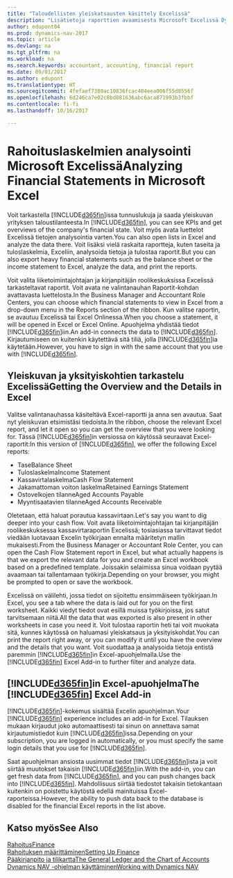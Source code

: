 ```yaml
---
title: "Taloudellisten yleiskatsausten käsittely Excelissä"
description: "Lisätietoja raporttien avaamisesta Microsoft Excelissä Dynamics NAV -ohjelmlasta analysoinnin parantamiseksi."
author: edupont04
ms.prod: dynamics-nav-2017
ms.topic: article
ms.devlang: na
ms.tgt_pltfrm: na
ms.workload: na
ms.search.keywords: accountant, accounting, financial report
ms.date: 09/01/2017
ms.author: edupont
ms.translationtype: HT
ms.sourcegitcommit: 4fefaef7380ac10836fcac404eea006f55d8556f
ms.openlocfilehash: 6d246ca7e02c8bd081636abc6aca871993b3fbbf
ms.contentlocale: fi-fi
ms.lasthandoff: 10/16/2017

---
```

# <a name="analyzing-financial-statements-in-microsoft-excel"></a><span data-ttu-id="3e60c-103">Rahoituslaskelmien analysointi Microsoft Excelissä</span><span class="sxs-lookup"><span data-stu-id="3e60c-103">Analyzing Financial Statements in Microsoft Excel</span></span>
<span data-ttu-id="3e60c-104">Voit tarkastella [!INCLUDE[d365fin](includes/d365fin_md.md)]issa tunnuslukuja ja saada yleiskuvan yrityksen taloustilanteesta.</span><span class="sxs-lookup"><span data-stu-id="3e60c-104">In [!INCLUDE[d365fin](includes/d365fin_md.md)], you can see KPIs and get overviews of the company's financial state.</span></span> <span data-ttu-id="3e60c-105">Voit myös avata luettelot Excelissä tietojen analysointia varten.</span><span class="sxs-lookup"><span data-stu-id="3e60c-105">You can also open lists in Excel and analyze the data there.</span></span> <span data-ttu-id="3e60c-106">Voit lisäksi vielä raskaita raportteja, kuten taseita ja tuloslaskelmia, Exceliin, analysoida tietoja ja tulostaa raportit.</span><span class="sxs-lookup"><span data-stu-id="3e60c-106">But you can also export heavy financial statements such as the balance sheet or the income statement to Excel, analyze the data, and print the reports.</span></span>  

<span data-ttu-id="3e60c-107">Voit valita liiketoimintajohtajan ja kirjanpitäjän roolikeskuksissa Excelissä tarkasteltavat raportit. Voit avata ne valintanauhan Raportit-kohdan avattavasta luettelosta.</span><span class="sxs-lookup"><span data-stu-id="3e60c-107">In the Business Manager and Accountant Role Centers, you can choose which financial statements to view in Excel from a drop-down menu in the Reports section of the ribbon.</span></span> <span data-ttu-id="3e60c-108">Kun valitse raportin, se avautuu Excelissä tai Excel Onlinessa.</span><span class="sxs-lookup"><span data-stu-id="3e60c-108">When you choose a statement, it will be opened in Excel or Excel Online.</span></span> <span data-ttu-id="3e60c-109">Apuohjelma yhdistää tiedot [!INCLUDE[d365fin](includes/d365fin_md.md)]iin.</span><span class="sxs-lookup"><span data-stu-id="3e60c-109">An add-in connects the data to [!INCLUDE[d365fin](includes/d365fin_md.md)].</span></span> <span data-ttu-id="3e60c-110">Kirjautumiseen on kuitenkin käytettävä sitä tiliä, jolla [!INCLUDE[d365fin](includes/d365fin_md.md)]ia käytetään.</span><span class="sxs-lookup"><span data-stu-id="3e60c-110">However, you have to sign in with the same account that you use with [!INCLUDE[d365fin](includes/d365fin_md.md)].</span></span>  

## <a name="getting-the-overview-and-the-details-in-excel"></a><span data-ttu-id="3e60c-111">Yleiskuvan ja yksityiskohtien tarkastelu Excelissä</span><span class="sxs-lookup"><span data-stu-id="3e60c-111">Getting the Overview and the Details in Excel</span></span>
<span data-ttu-id="3e60c-112">Valitse valintanauhassa käsiteltävä Excel-raportti ja anna sen avautua. Saat nyt yleiskuvan etsimistäsi tiedoista.</span><span class="sxs-lookup"><span data-stu-id="3e60c-112">In the ribbon, choose the relevant Excel report, and let it open so you can get the overview that you were looking for.</span></span> <span data-ttu-id="3e60c-113">Tässä [!INCLUDE[d365fin](includes/d365fin_md.md)]in versiossa on käytössä seuraavat Excel-raportit:</span><span class="sxs-lookup"><span data-stu-id="3e60c-113">In this version of [!INCLUDE[d365fin](includes/d365fin_md.md)], we offer the following Excel reports:</span></span>

- <span data-ttu-id="3e60c-114">Tase</span><span class="sxs-lookup"><span data-stu-id="3e60c-114">Balance Sheet</span></span>  
- <span data-ttu-id="3e60c-115">Tuloslaskelma</span><span class="sxs-lookup"><span data-stu-id="3e60c-115">Income Statement</span></span>  
- <span data-ttu-id="3e60c-116">Kassavirtalaskelma</span><span class="sxs-lookup"><span data-stu-id="3e60c-116">Cash Flow Statement</span></span>  
- <span data-ttu-id="3e60c-117">Jakamattoman voiton laskelma</span><span class="sxs-lookup"><span data-stu-id="3e60c-117">Retained Earnings Statement</span></span>  
- <span data-ttu-id="3e60c-118">Ostovelkojen tilanne</span><span class="sxs-lookup"><span data-stu-id="3e60c-118">Aged Accounts Payable</span></span>  
- <span data-ttu-id="3e60c-119">Myyntisaatavien tilanne</span><span class="sxs-lookup"><span data-stu-id="3e60c-119">Aged Accounts Receivable</span></span>  

<span data-ttu-id="3e60c-120">Oletetaan, että haluat porautua kassavirtaan.</span><span class="sxs-lookup"><span data-stu-id="3e60c-120">Let's say you want to dig deeper into your cash flow.</span></span> <span data-ttu-id="3e60c-121">Voit avata liiketoimintajohtajan tai kirjanpitäjän roolikeskuksessa kassavirtaraportin Excelissä; tosiasiassa tarvittavat tiedot viedään luotavaan Excelin työkirjaan ennalta määritetyn mallin mukaisesti.</span><span class="sxs-lookup"><span data-stu-id="3e60c-121">From the Business Manager or Accountant Role Center, you can open the Cash Flow Statement report in Excel, but what actually happens is that we export the relevant data for you and create an Excel workbook based on a predefined template.</span></span> <span data-ttu-id="3e60c-122">Joissakin selaimissa sinua voidaan pyytää avaamaan tai tallentamaan työkirja.</span><span class="sxs-lookup"><span data-stu-id="3e60c-122">Depending on your browser, you might be prompted to open or save the workbook.</span></span>  

<span data-ttu-id="3e60c-123">Excelissä on välilehti, jossa tiedot on sijoitettu ensimmäiseen työkirjaan.</span><span class="sxs-lookup"><span data-stu-id="3e60c-123">In Excel, you see a tab where the data is laid out for you on the first worksheet.</span></span> <span data-ttu-id="3e60c-124">Kaikki viedyt tiedot ovat esillä muissa työkirjoissa, jos satut tarvitsemaan niitä.</span><span class="sxs-lookup"><span data-stu-id="3e60c-124">All the data that was exported is also present in other worksheets in case you need it.</span></span> <span data-ttu-id="3e60c-125">Voit tulostaa raportin heti tai voit muokata sitä, kunnes käytössä on haluamasi yleiskatsaus ja yksityiskohdat.</span><span class="sxs-lookup"><span data-stu-id="3e60c-125">You can print the report right away, or you can modify it until you have the overview and the details that you want.</span></span> <span data-ttu-id="3e60c-126">Voit suodattaa ja analysoida tietoja entistä paremmin [!INCLUDE[d365fin](includes/d365fin_md.md)]in Excel-apuohjelmalla.</span><span class="sxs-lookup"><span data-stu-id="3e60c-126">Use the [!INCLUDE[d365fin](includes/d365fin_md.md)] Excel Add-in to further filter and analyze data.</span></span>  

## <a name="the-included365finincludesd365finmdmd-excel-add-in"></a><span data-ttu-id="3e60c-127">[!INCLUDE[d365fin](includes/d365fin_md.md)]in Excel-apuohjelma</span><span class="sxs-lookup"><span data-stu-id="3e60c-127">The [!INCLUDE[d365fin](includes/d365fin_md.md)] Excel Add-in</span></span>
<span data-ttu-id="3e60c-128">[!INCLUDE[d365fin](includes/d365fin_md.md)]-kokemus sisältää Excelin apuohjelman.</span><span class="sxs-lookup"><span data-stu-id="3e60c-128">Your [!INCLUDE[d365fin](includes/d365fin_md.md)] experience includes an add-in for Excel.</span></span> <span data-ttu-id="3e60c-129">Tilauksen mukaan kirjaudut joko automaattisesti tai sinun on annettava samat kirjautumistiedot kuin [!INCLUDE[d365fin](includes/d365fin_md.md)]issa.</span><span class="sxs-lookup"><span data-stu-id="3e60c-129">Depending on your subscription, you are logged in automatically, or you must specify the same login details that you use for [!INCLUDE[d365fin](includes/d365fin_md.md)].</span></span>  

<span data-ttu-id="3e60c-130">Saat apuohjelman ansiosta uusimmat tiedot [!INCLUDE[d365fin](includes/d365fin_md.md)]ista ja voit siirtää muutokset takaisin [!INCLUDE[d365fin](includes/d365fin_md.md)]iin.</span><span class="sxs-lookup"><span data-stu-id="3e60c-130">With the add-in, you can get fresh data from [!INCLUDE[d365fin](includes/d365fin_md.md)], and you can push changes back into [!INCLUDE[d365fin](includes/d365fin_md.md)].</span></span> <span data-ttu-id="3e60c-131">Mahdollisuus siirtää tiedostot takaisin tietokantaan kuitenkin on poistettu käytöstä edellä mainituissa Excel-raporteissa.</span><span class="sxs-lookup"><span data-stu-id="3e60c-131">However, the ability to push data back to the database is disabled for the financial Excel reports in the list above.</span></span>  

## <a name="see-also"></a><span data-ttu-id="3e60c-132">Katso myös</span><span class="sxs-lookup"><span data-stu-id="3e60c-132">See Also</span></span>
[<span data-ttu-id="3e60c-133">Rahoitus</span><span class="sxs-lookup"><span data-stu-id="3e60c-133">Finance</span></span>](finance.md)  
[<span data-ttu-id="3e60c-134">Rahoituksen määrittäminen</span><span class="sxs-lookup"><span data-stu-id="3e60c-134">Setting Up Finance</span></span>](finance-setup-finance.md)  
[<span data-ttu-id="3e60c-135">Pääkirjanpito ja tilikartta</span><span class="sxs-lookup"><span data-stu-id="3e60c-135">The General Ledger and the Chart of Accounts</span></span>](finance-general-ledger.md)  
[<span data-ttu-id="3e60c-136">Dynamics NAV -ohjelman käyttäminen</span><span class="sxs-lookup"><span data-stu-id="3e60c-136">Working with Dynamics NAV</span></span>](ui-work-product.md)  

